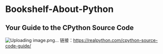 # Bookshelf-About-Python
## Your Guide to the CPython Source Code
![Uploading image.png…]() 
链接：https://realpython.com/cpython-source-code-guide/
